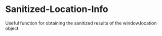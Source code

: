 # Sanitized-Location-Info
Useful function for obtaining the sanitized results of the window.location object.
